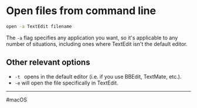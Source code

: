 # Open files from command line

```bash
open -a TextEdit filename
```

The `-a` flag specifies any application you want, so it's  applicable to any number of situations, including ones where TextEdit  isn't the default editor.

## Other relevant options

- `-t ` opens in the default editor (i.e. if you use BBEdit, TextMate, etc.).
- `-e` will open the file specifically in TextEdit.

---

#macOS